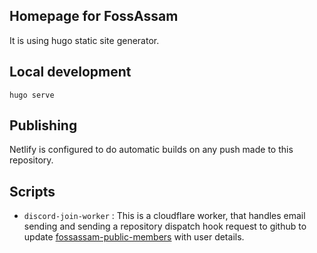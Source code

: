 ## Homepage for FossAssam

It is using hugo static site generator.


## Local development
```
hugo serve
```

## Publishing
Netlify is configured to do automatic builds on any push made to this repository.

## Scripts
- `discord-join-worker` : This is a cloudflare worker, that handles email sending and sending a repository dispatch hook request to github to update [fossassam-public-members](https://github.com/buildandtell/fossassam-public-members) with user details.


